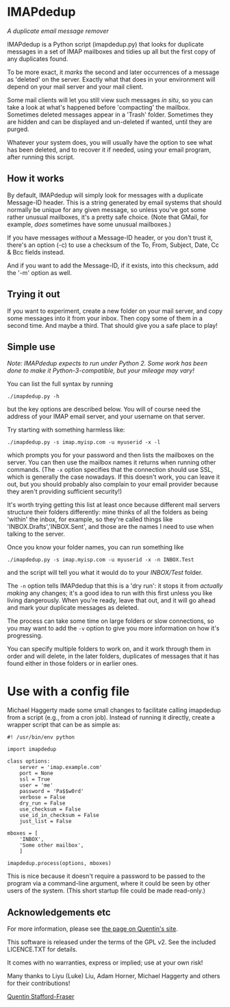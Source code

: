 # IMAPdedup
*A duplicate email message remover*

IMAPdedup is a Python script (imapdedup.py) that looks for duplicate messages in a set of IMAP mailboxes and tidies up all but the first copy of any duplicates found. 

To be more exact, it *marks* the second and later occurrences of a message as 'deleted' on the server.   Exactly what that does in your environment will depend on your mail server and your mail client. 

Some mail clients will let you still view such messages *in situ*, so you can take a look at what's happened before 'compacting' the mailbox.  Sometimes deleted messages appear in a 'Trash' folder.  Sometimes they are hidden and can be displayed and un-deleted if wanted, until they are purged.   

Whatever your system does, you will usually have the option to see what has been deleted, and to recover it if needed, using your email program, after running this script.

## How it works

By default, IMAPdedup will simply look for messages with a duplicate Message-ID header.  This is a string generated by email systems that should normally be unique for any given message, so unless you've got some rather unusual mailboxes, it's a pretty safe choice.  (Note that GMail, for example, *does* sometimes have some unusual mailboxes.)

If you have messages *without* a Message-ID header, or you don't trust it, there's an option (-c) to use a checksum of the To, From, Subject, Date, Cc & Bcc fields instead.

And if you want to add the Message-ID, if it exists, into this checksum, add the '-m' option as well. 


## Trying it out

If you want to experiment, create a new folder on your mail server, and copy some messages into it from your inbox.  Then copy some of them in a second time.  And maybe a third. That should give you a safe place to play!

## Simple use

*Note: IMAPdedup expects to run under Python 2. Some work has been done to make it Python-3-compatible, but your mileage may vary!*

You can list the full syntax by running 

    ./imapdedup.py -h

but the key options are described below.  You will of course need the address of your IMAP email server, and your username on that server.

Try starting with something harmless like:

    ./imapdedup.py -s imap.myisp.com -u myuserid -x -l

which prompts you for your password and then lists the mailboxes on the server. You can then use the mailbox names it returns when running other commands. (The `-x` option specifies that the connection should use SSL, which is generally the case nowadays. If this doesn't work, you can leave it out, but you should probably also complain to your email provider because they aren't providing sufficient security!)

It's worth trying getting this list at least once because different mail servers structure their folders differently: mine thinks of all the folders as being 'within' the inbox, for example, so they're called things like 'INBOX.Drafts','INBOX.Sent', and those are the names I need to use when talking to the server.

Once you know your folder names, you can run something like

    ./imapdedup.py -s imap.myisp.com -u myuserid -x -n INBOX.Test

and the script will tell you what it would do to your *INBOX/Test* folder. 

The `-n` option tells IMAPdedup that this is a 'dry run': it stops it from *actually making* any changes; it's a good idea to run with this first unless you like living dangerously.  When you're ready, leave that out, and it will go ahead and mark your duplicate messages as deleted.  

The process can take some time on large folders or slow connections, so you may want to add the `-v` option to give you more information on how it's progressing.

You can specify multiple folders to work on, and it work through them in order and will delete, in the later folders, duplicates of messages that it has found either in those folders or in earlier ones.

# Use with a config file

Michael Haggerty made some small changes to facilitate calling imapdedup from a script (e.g., from a cron job).  Instead of running it directly, create a wrapper script that can be as simple as:

    #! /usr/bin/env python

    import imapdedup

    class options:
        server = 'imap.example.com'
        port = None
        ssl = True
        user = 'me'
        password = 'Pa$$w0rd'
        verbose = False
        dry_run = False
        use_checksum = False
        use_id_in_checksum = False
        just_list = False

    mboxes = [
        'INBOX',
        'Some other mailbox',
        ]

    imapdedup.process(options, mboxes)

This is nice because it doesn't require a password to be passed to the program via a command-line argument, where it could be seen by other users of the system. (This short startup file could be made read-only.)

## Acknowledgements etc

For more information, please see [the page on Quentin's site](http://qandr.org/quentin/software/imapdedup).

This software is released under the terms of the GPL v2.  See the included LICENCE.TXT for details.  

It comes with no warranties, express or implied; use at your own risk!

Many thanks to Liyu (Luke) Liu, Adam Horner, Michael Haggerty and others for their contributions!

[Quentin Stafford-Fraser][1]

[1]:http://statusq.org

